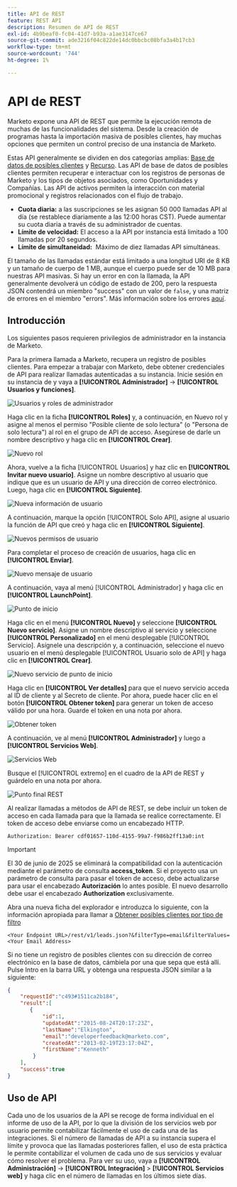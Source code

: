 ```yaml
---
title: API de REST
feature: REST API
description: Resumen de API de REST
exl-id: 4b9beaf0-fc04-41d7-b93a-a1ae3147ce67
source-git-commit: ade3216f04c822de14dc0bbcbc08bfa3a4b17cb3
workflow-type: tm+mt
source-wordcount: '744'
ht-degree: 1%

---
```


# API de REST

Marketo expone una API de REST que permite la ejecución remota de muchas de las funcionalidades del sistema. Desde la creación de programas hasta la importación masiva de posibles clientes, hay muchas opciones que permiten un control preciso de una instancia de Marketo.

Estas API generalmente se dividen en dos categorías amplias: [Base de datos de posibles clientes](https://developer.adobe.com/marketo-apis/api/mapi/) y [Recurso](https://developer.adobe.com/marketo-apis/api/asset/). Las API de base de datos de posibles clientes permiten recuperar e interactuar con los registros de personas de Marketo y los tipos de objetos asociados, como Oportunidades y Compañías. Las API de activos permiten la interacción con material promocional y registros relacionados con el flujo de trabajo.

- **Cuota diaria:** a las suscripciones se les asignan 50 000 llamadas API al día (se restablece diariamente a las 12:00 horas CST). Puede aumentar su cuota diaria a través de su administrador de cuentas.
- **Límite de velocidad:** El acceso a la API por instancia está limitado a 100 llamadas por 20 segundos.
- **Límite de simultaneidad:**  Máximo de diez llamadas API simultáneas.

El tamaño de las llamadas estándar está limitado a una longitud URI de 8 KB y un tamaño de cuerpo de 1 MB, aunque el cuerpo puede ser de 10 MB para nuestras API masivas. Si hay un error en con la llamada, la API generalmente devolverá un código de estado de 200, pero la respuesta JSON contendrá un miembro &quot;success&quot; con un valor de `false`, y una matriz de errores en el miembro &quot;errors&quot;. Más información sobre los errores [aquí](error-codes.md).

## Introducción

Los siguientes pasos requieren privilegios de administrador en la instancia de Marketo.

Para la primera llamada a Marketo, recupera un registro de posibles clientes. Para empezar a trabajar con Marketo, debe obtener credenciales de API para realizar llamadas autenticadas a su instancia. Inicie sesión en su instancia de y vaya a **[!UICONTROL Administrador]** -> **[!UICONTROL Usuarios y funciones]**.

![Usuarios y roles de administrador](assets/admin-users-and-roles.png)

Haga clic en la ficha **[!UICONTROL Roles]** y, a continuación, en Nuevo rol y asigne al menos el permiso &quot;Posible cliente de solo lectura&quot; (o &quot;Persona de solo lectura&quot;) al rol en el grupo de API de acceso. Asegúrese de darle un nombre descriptivo y haga clic en **[!UICONTROL Crear]**.

![Nuevo rol](assets/new-role.png)

Ahora, vuelve a la ficha [!UICONTROL Usuarios] y haz clic en **[!UICONTROL Invitar nuevo usuario]**. Asigne un nombre descriptivo al usuario que indique que es un usuario de API y una dirección de correo electrónico. Luego, haga clic en **[!UICONTROL Siguiente]**.

![Nueva información de usuario](assets/new-user-info.png)

A continuación, marque la opción [!UICONTROL Solo API], asigne al usuario la función de API que creó y haga clic en **[!UICONTROL Siguiente]**.

![Nuevos permisos de usuario](assets/new-user-permissions.png)

Para completar el proceso de creación de usuarios, haga clic en **[!UICONTROL Enviar]**.

![Nuevo mensaje de usuario](assets/new-user-message.png)

A continuación, vaya al menú [!UICONTROL Administrador] y haga clic en **[!UICONTROL LaunchPoint]**.

![Punto de inicio](assets/admin-launchpoint.png)

Haga clic en el menú **[!UICONTROL Nuevo]** y seleccione **[!UICONTROL Nuevo servicio]**. Asigne un nombre descriptivo al servicio y seleccione **[!UICONTROL Personalizado]** en el menú desplegable [!UICONTROL Servicio]. Asígnele una descripción y, a continuación, seleccione el nuevo usuario en el menú desplegable [!UICONTROL Usuario solo de API] y haga clic en **[!UICONTROL Crear]**.

![Nuevo servicio de punto de inicio](assets/admin-launchpoint-new-service.png)

Haga clic en **[!UICONTROL Ver detalles]** para que el nuevo servicio acceda al ID de cliente y al Secreto de cliente. Por ahora, puede hacer clic en el botón **[!UICONTROL Obtener token]** para generar un token de acceso válido por una hora. Guarde el token en una nota por ahora.

![Obtener token](assets/get-token.png)

A continuación, ve al menú **[!UICONTROL Administrador]** y luego a **[!UICONTROL Servicios Web]**.

![Servicios Web](assets/admin-web-services.png)

Busque el [!UICONTROL extremo] en el cuadro de la API de REST y guárdelo en una nota por ahora.

![Punto final REST](assets/admin-web-services-rest-endpoint-1.png)

Al realizar llamadas a métodos de API de REST, se debe incluir un token de acceso en cada llamada para que la llamada se realice correctamente. El token de acceso debe enviarse como un encabezado HTTP.

```
Authorization: Bearer cdf01657-110d-4155-99a7-f986b2ff13a0:int
```

>[!IMPORTANT]
>
>El 30 de junio de 2025 se eliminará la compatibilidad con la autenticación mediante el parámetro de consulta **access_token**. Si el proyecto usa un parámetro de consulta para pasar el token de acceso, debe actualizarse para usar el encabezado **Autorización** lo antes posible. El nuevo desarrollo debe usar el encabezado **Authorization** exclusivamente.

Abra una nueva ficha del explorador e introduzca lo siguiente, con la información apropiada para llamar a [Obtener posibles clientes por tipo de filtro](https://developer.adobe.com/marketo-apis/api/mapi/#tag/Leads/operation/getLeadsByFilterUsingGET)

```
<Your Endpoint URL>/rest/v1/leads.json?&filterType=email&filterValues=<Your Email Address>
```

Si no tiene un registro de posibles clientes con su dirección de correo electrónico en la base de datos, cámbiela por una que sepa que está allí. Pulse Intro en la barra URL y obtenga una respuesta JSON similar a la siguiente:

```json
{
    "requestId":"c493#1511ca2b184",
    "result":[
       {
           "id":1,
           "updatedAt":"2015-08-24T20:17:23Z",
           "lastName":"Elkington",
           "email":"developerfeedback@marketo.com",
           "createdAt":"2013-02-19T23:17:04Z",
           "firstName":"Kenneth"
        }
    ],
    "success":true
}
```

## Uso de API

Cada uno de los usuarios de la API se recoge de forma individual en el informe de uso de la API, por lo que la división de los servicios web por usuario permite contabilizar fácilmente el uso de cada una de las integraciones. Si el número de llamadas de API a su instancia supera el límite y provoca que las llamadas posteriores fallen, el uso de esta práctica le permite contabilizar el volumen de cada uno de sus servicios y evaluar cómo resolver el problema. Para ver su uso, vaya a **[!UICONTROL Administración]** -> **[!UICONTROL Integración]** > **[!UICONTROL Servicios web]** y haga clic en el número de llamadas en los últimos siete días.
